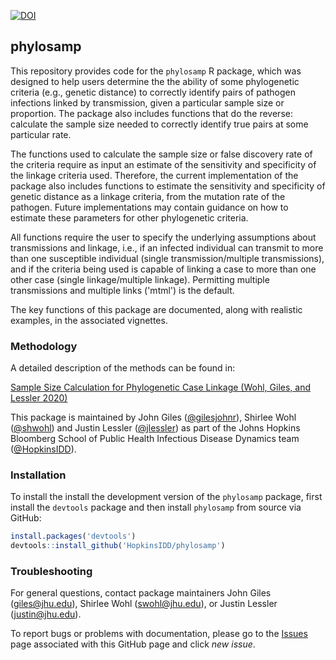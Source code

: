 <a href="https://zenodo.org/badge/latestdoi/266897409"><img src="https://zenodo.org/badge/266897409.svg" alt="DOI"></a>

## phylosamp

This repository provides code for the `phylosamp` R package, which was designed to help users determine the the ability of some phylogenetic criteria (e.g., genetic distance) to correctly identify pairs of pathogen infections linked by transmission, given a particular sample size or proportion. The package also includes functions that do the reverse: calculate the sample size needed to correctly identify true pairs at some particular rate.

The functions used to calculate the sample size or false discovery rate of the criteria require as input an estimate of the sensitivity and specificity of the linkage criteria used. Therefore, the current implementation of the package also includes functions to estimate the sensitivity and specificity of genetic distance as a linkage criteria, from the mutation rate of the pathogen. Future implementations may contain guidance on how to estimate these parameters for other phylogenetic criteria. 

All functions require the user to specify the underlying assumptions about transmissions and linkage, i.e., if an infected individual can transmit to more than one susceptible individual (single transmission/multiple transmissions), and if the criteria being used is capable of linking a case to more than one other case (single linkage/multiple linkage). Permitting multiple transmissions and multiple links ('mtml') is the default.

The key functions of this package are documented, along with realistic examples, in the associated vignettes.

### Methodology

A detailed description of the methods can be found in:

[Sample Size Calculation for Phylogenetic Case Linkage (Wohl, Giles, and Lessler 2020)](https://www.medrxiv.org/content/10.1101/2020.07.10.20150920v1)

This package is maintained by John Giles ([@gilesjohnr](https://github.com/gilesjohnr)), Shirlee Wohl ([@shwohl](https://github.com/shwohl)) and Justin Lessler ([@jlessler](https://github.com/jlessler)) as part of the Johns Hopkins Bloomberg School of Public Health Infectious Disease Dynamics team ([@HopkinsIDD](https://github.com/HopkinsIDD)).

### Installation

To install the install the development version of the `phylosamp` package, first install the `devtools` package and then install `phylosamp` from source via GitHub:
```r
install.packages('devtools')
devtools::install_github('HopkinsIDD/phylosamp')
```

### Troubleshooting

For general questions, contact package maintainers John Giles (giles@jhu.edu), Shirlee Wohl (swohl@jhu.edu), or Justin Lessler (justin@jhu.edu).

To report bugs or problems with documentation, please go to the [Issues](https://github.com/HopkinsIDD/phylosamp/issues) page associated with this GitHub page and click *new issue*.
